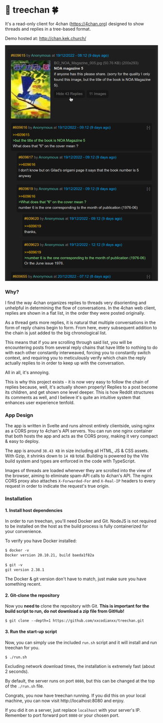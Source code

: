 # 🌳 treechan 🍀
It's a read-only client for 4chan (https://4chan.org) designed to show threads and replies in a tree-based format.

Demo hosted at: http://chan.kek.church/

![Threads in a tree structure](showcase/replies.png)

### Why?
I find the way 4chan organizes replies to threads very disorienting and unhelpful in determining the flow of conversations. In the 4chan web client, replies are shown in a flat list, in the order they were posted originally.

As a thread gets more replies, it is natural that multiple conversations in the form of reply chains begin to form. From here, every subsequent addition to the chain is just added to the big chronological list. 

This means that if you are scrolling through said list, you will be encountering posts from several reply chains that have little to nothing to do with each other constantly interweaved, forcing you to constantly switch context, and requiring you to meticulously verify which chain the reply actually replies to in order to keep up with the conversation.

All in all, it's annoying.

This is why this project exists - it is now very easy to follow the chain of replies because, well, it's actually shown properly! Replies to a post become its children, and get shown one level deeper. This is how Reddit structures its comments as well, and I believe it's quite an intuitive system that enhances user experience tenfold.

### App Design
The app is written in Svelte and runs almost entirely clientside, using nginx as a CORS proxy to 4chan's API servers. You can run one nginx container that both hosts the app and acts as the CORS proxy, making it very compact & easy to deploy. 

The app is around `38.43 KB` in size including all HTML, JS & CSS assets. With Gzip, it shrinks down to `14 KB` total. Building is powered by the Vite build system and types are enforced in the code with TypeScript.

Images of threads are loaded whenever they are scrolled into the view of the browser, aiming to eliminate spam-API calls to 4chan's API. The nginx CORS proxy also attaches `X-Forwarded-For` and `X-Real-IP` headers to every request in order to indicate the request's true origin.

### Installation

#### 1. Install host dependencies

In order to run treechan, you'll need Docker and Git. NodeJS is not required to be installed on the host as the build process is fully containerized for your convenience.

To verify you have Docker installed:
```
$ docker -v
Docker version 20.10.21, build baeda1f82a

$ git -v
git version 2.38.1
```

The Docker & git version don't have to match, just make sure you have something recent.

#### 2. Git-clone the repository
Now you **need to** clone the repository with Git. **This is important for the build script to run, do not download a zip file from GitHub!**

```
$ git clone --depth=1 https://github.com/xxcodianxx/treechan.git
```

#### 3. Run the start-up script

Now, you can simply use the included `run.sh` script and it will install and run treechan for you.

```
$ ./run.sh
```
Excluding network download times, the installation is extremely fast (about 2 seconds).

By default, the server runs on port `8080`, but this can be changed at the top of the `./run.sh` file.

Congrats, you now have treechan running. If you did this on your local machine, you can now visit http://localhost:8080 and enjoy.

If you did it on a server, just replace `localhost` with your server's IP. Remember to port forward port `8080` or your chosen port.

